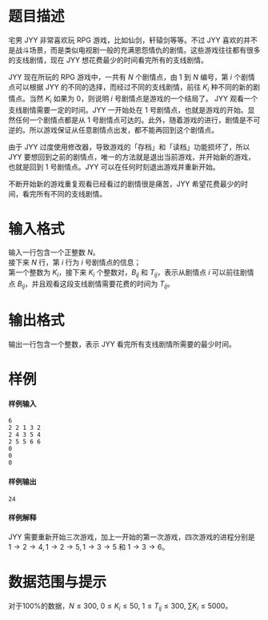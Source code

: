 
# 题目描述

宅男 JYY 非常喜欢玩 RPG 游戏，比如仙剑，轩辕剑等等。不过 JYY 喜欢的并不是战斗场景，而是类似电视剧一般的充满恩怨情仇的剧情。这些游戏往往都有很多的支线剧情，现在 JYY 想花费最少的时间看完所有的支线剧情。

JYY 现在所玩的 RPG 游戏中，一共有 $N$ 个剧情点，由 $1$ 到 $N$ 编号，第 $i$ 个剧情点可以根据 JYY 的不同的选择，而经过不同的支线剧情，前往 $K_i$ 种不同的新的剧情点。当然 $K_i$ 如果为 $0$，则说明 $i$ 号剧情点是游戏的一个结局了。
JYY 观看一个支线剧情需要一定的时间。JYY 一开始处在 $1$ 号剧情点，也就是游戏的开始。显然任何一个剧情点都是从 $1$ 号剧情点可达的。此外，随着游戏的进行，剧情是不可逆的。所以游戏保证从任意剧情点出发，都不能再回到这个剧情点。

由于 JYY 过度使用修改器，导致游戏的「存档」和「读档」功能损坏了，所以 JYY 要想回到之前的剧情点，唯一的方法就是退出当前游戏，并开始新的游戏，也就是回到 $1$ 号剧情点。JYY 可以在任何时刻退出游戏并重新开始。

不断开始新的游戏重复观看已经看过的剧情很是痛苦，JYY 希望花费最少的时间，看完所有不同的支线剧情。

# 输入格式

输入一行包含一个正整数 $N$。  
接下来 $N$ 行，第 $i$ 行为 $i$ 号剧情点的信息；  
第一个整数为 $K_i$，接下来 $K_i$ 个整数对，$B_{ij}$ 和 $T_{ij}$，表示从剧情点 $i$ 可以前往剧情点 $B_{ij}$，并且观看这段支线剧情需要花费的时间为 $T_{ij}$。

# 输出格式

输出一行包含一个整数，表示 JYY 看完所有支线剧情所需要的最少时间。

# 样例

#### 样例输入
```plain
6
2 2 1 3 2
2 4 3 5 4
2 5 5 6 6
0
0
0
```

#### 样例输出
```plain
24
```

#### 样例解释
JYY 需要重新开始三次游戏，加上一开始的第一次游戏，四次游戏的进程分别是 $1\rightarrow2\rightarrow4,1\rightarrow2\rightarrow5,1\rightarrow3\rightarrow5$ 和 $1\rightarrow3\rightarrow6$。

# 数据范围与提示

对于100%的数据，$N \leq 300,\ 0 \leq K_i \leq 50,\ 1 \leq T_{ij} \leq 300,\ \sum K_i \leq 5000$。

